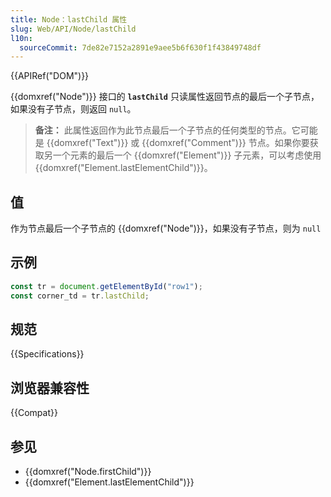 ```yaml
---
title: Node：lastChild 属性
slug: Web/API/Node/lastChild
l10n:
  sourceCommit: 7de82e7152a2891e9aee5b6f630f1f43849748df
---
```


{{APIRef("DOM")}}

{{domxref("Node")}} 接口的 **`lastChild`** 只读属性返回节点的最后一个子节点，如果没有子节点，则返回 `null`。

> **备注：** 此属性返回作为此节点最后一个子节点的任何类型的节点。它可能是 {{domxref("Text")}} 或 {{domxref("Comment")}} 节点。如果你要获取另一个元素的最后一个 {{domxref("Element")}} 子元素，可以考虑使用 {{domxref("Element.lastElementChild")}}。

## 值

作为节点最后一个子节点的 {{domxref("Node")}}，如果没有子节点，则为 `null`

## 示例

```js
const tr = document.getElementById("row1");
const corner_td = tr.lastChild;
```

## 规范

{{Specifications}}

## 浏览器兼容性

{{Compat}}

## 参见

- {{domxref("Node.firstChild")}}
- {{domxref("Element.lastElementChild")}}
